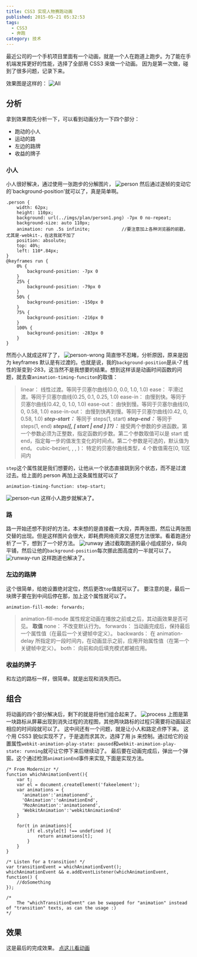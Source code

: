 ```yaml
---
title: CSS3 实现人物赛跑动画
published: 2015-05-21 05:32:53
tags:
  - CSS3
  - 奔跑
category: 技术
---
```


最近公司的一个手机项目里面有一个动画，就是一个人在跑道上跑步。为了能在手机端发挥更好的性能，选择了全部用 CSS3 来做一个动画。
因为是第一次做，碰到了很多问题，记录下来。

<!-- moer -->

效果图是这样的：
![All](/imgs/income-animation-all.png)

## 分析

拿到效果图先分析一下，可以看到动画分为一下四个部分：

- 跑动的小人
- 运动的路
- 左边的路牌
- 收益的牌子

### 小人

小人很好解决，通过使用一张跑步的分解图片，
![person](/imgs/income-person.png)
然后通过逐帧的变动它的`background-position'就可以了，真是简单啊。

    .person {
        width: 62px;
        height: 110px;
        background: url(../imgs/plan/person1.png) -7px 0 no-repeat;
        background-size: auto 110px;
        animation: run .5s infinite;			//要注意加上各种浏览器的前戳，尤其是-webkit-，在这我就不加了
        position: absolute;
        top: 40%;
        left: 110*.84px;
    }
    @keyframes run {
        0% {
            background-position: -7px 0
        }
        25% {
            background-position: -79px 0
        }
        50% {
            background-position: -150px 0
        }
        75% {
            background-position: -216px 0
        }
        100% {
            background-position: -283px 0
        }
    }

然而小人就成这样了了，
![person-wrong](/imgs/income-person-wrong.gif)
简直惨不忍睹，分析原因，原来是因为 keyframes 默认是有过渡的。也就是说，我的`background-position`是从-7 线性的渐变到-283，这当然不是我想要的结果。想到这样该是动画时间函数的问题，就去查`animation-timing-funciton`的取值：

<!--more-->

> linear：
> 线性过渡。等同于贝塞尔曲线(0.0, 0.0, 1.0, 1.0)
> ease：
> 平滑过渡。等同于贝塞尔曲线(0.25, 0.1, 0.25, 1.0)
> ease-in：
> 由慢到快。等同于贝塞尔曲线(0.42, 0, 1.0, 1.0)
> ease-out：
> 由快到慢。等同于贝塞尔曲线(0, 0, 0.58, 1.0)
> ease-in-out：
> 由慢到快再到慢。等同于贝塞尔曲线(0.42, 0, 0.58, 1.0)
> **_step-start：_**
> 等同于 steps(1, start)
> **_step-end：_**
> 等同于 steps(1, end)
> **_steps(<integer>[, [ start | end ] ]?)：_**
> 接受两个参数的步进函数。第一个参数必须为正整数，指定函数的步数。第二个参数取值可以是 start 或 end，指定每一步的值发生变化的时间点。第二个参数是可选的，默认值为 end。
> cubic-bezier(<number>, <number>, <number>, <number>)：
> 特定的贝塞尔曲线类型，4 个数值需在[0, 1]区间内

`step`这个属性就是我们想要的，让他从一个状态直接跳到另个状态，而不是过渡过去。给上面的.person 再加上这条属性就可以了

    animation-timing-function: step-start;

![person-run](/imgs/income-person-run.gif)
这样小人跑步就解决了。

### 路

路一开始还想不到好的方法，本来想的是直接截一大段，弄两张图，然后让两张图交替的出现。但是这样图片会很大，即耗费网络资源又感觉方法很笨。看着跑道分析了一下，想到了一个好方法。
![runway](/imgs/income-runway.png)
通过截取跑道的最小组成部分，纵向平铺，然后让他的`background-position`每次挪此图高度的一半就可以了。
![runway-run](/imgs/income-runway-run.gif)
这样跑道也解决了。

### 左边的路牌

这个很简单，给她设置绝对定位，然后更改`top`值就可以了。
要注意的是，最后一块牌子要在到中间后停在那，加上这个属性就可以了。

    animation-fill-mode: forwards;

> animation-fill-mode 属性规定动画在播放之前或之后，其动画效果是否可见。
> **取值**
> none： 不改变默认行为。
> forwards： 当动画完成后，保持最后一个属性值（在最后一个关键帧中定义）。
> backwards： 在 animation-delay 所指定的一段时间内，在动画显示之前，应用开始属性值（在第一个关键帧中定义）。
> both： 向前和向后填充模式都被应用。

### 收益的牌子

和左边的路标一样，很简单。就是出现和消失而已。

## 组合

将动画的四个部分解决后，剩下的就是将他们组合起来了。
![process](/imgs/income-animation-process.png)
上图是第一块路标从屏幕出现到消失过程的流程图，其他两块路标的过程只需要将动画延迟相应的时间段就可以了。
这中间还有一个问题，就是让小人和路定点停下来。
这个用 CSS3 貌似实现不了，于是退而求其次，选择了用 js 来控制。通过给它的设置属性`webkit-animation-play-state: paused`和`webkit-animation-play-state: running`就可让它停下来后继续动了。
最后要在动画完成后，弹出一个弹窗。这个通过检测`animationEnd`事件来实现,下面是实现方法。

    /* From Modernizr */
    function whichAnimationEvent(){
        var t;
        var el = document.createElement('fakeelement');
        var animations = {
          'animation':'animationend',
          'OAnimation':'oAnimationEnd',
          'MozAnimation':'animationend',
          'WebkitAnimation':'webkitAnimationEnd'
        }

        for(t in animations){
            if( el.style[t] !== undefined ){
                return animations[t];
            }
        }
    }

    /* Listen for a transition! */
    var transitionEvent = whichAnimationEvent();
    whichAnimationEvent && e.addEventListener(whichAnimationEvent, function() {
    	//doSomething
    });

    /*
    	The "whichTransitionEvent" can be swapped for "animation" instead of "transition" texts, as can the usage :)
    */

## 效果

这是最后的完成效果。
[点这儿看动画](http://kisnows.com/F2E-practice/running/index.html)
